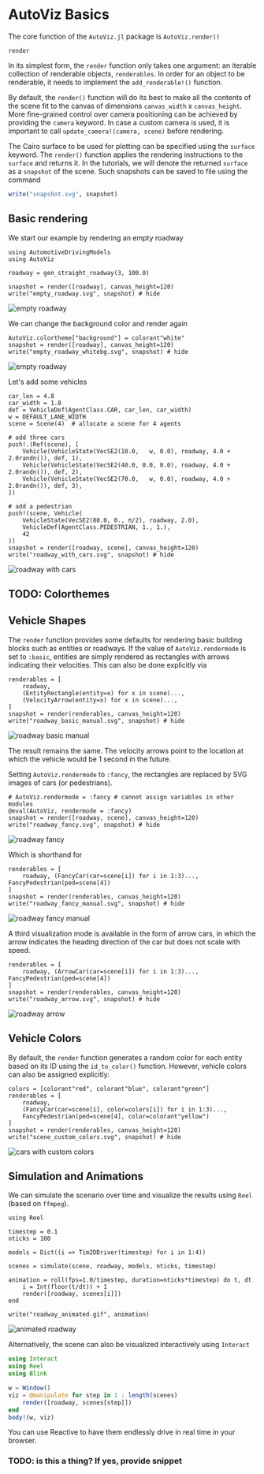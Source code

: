 # AutoViz Basics

The core function of the `AutoViz.jl` package is `AutoViz.render()`

```@docs
render
```

In its simplest form, the `render` function only takes one argument:
an iterable collection of renderable objects, `renderables`.
In order for an object to be renderable, it needs to implement the
`add_renderable!()` function.

By default, the `render()` function will do its best to make all the contents of
the scene fit to the canvas of dimensions `canvas_width` x `canvas_height`.
More fine-grained control over camera positioning can be achieved by providing
the `camera` keyword.
In case a custom camera is used, it is important to call
`update_camera!(camera, scene)` before rendering.

The Cairo surface to be used for plotting can be specified using the `surface` keyword.
The `render()` function applies the rendering instructions to the `surface` and
returns it. In the tutorials, we will denote the returned `surface` as a
`snapshot` of the scene. Such snapshots can be saved to file using the command

```julia
write("snapshot.svg", snapshot)
```


## Basic rendering

We start our example by rendering an empty roadway

```@example intro
using AutomotiveDrivingModels
using AutoViz

roadway = gen_straight_roadway(3, 100.0)

snapshot = render([roadway], canvas_height=120)
write("empty_roadway.svg", snapshot) # hide
```
![empty roadway](empty_roadway.svg)

We can change the background color and render again

```@example intro
AutoViz.colortheme["background"] = colorant"white"
snapshot = render([roadway], canvas_height=120)
write("empty_roadway_whitebg.svg", snapshot) # hide
```
![empty roadway](empty_roadway_whitebg.svg)


Let's add some vehicles

```@example intro
car_len = 4.8
car_width = 1.8
def = VehicleDef(AgentClass.CAR, car_len, car_width)
w = DEFAULT_LANE_WIDTH
scene = Scene(4)  # allocate a scene for 4 agents

# add three cars
push!.(Ref(scene), [
    Vehicle(VehicleState(VecSE2(10.0,   w, 0.0), roadway, 4.0 + 2.0randn()), def, 1),
    Vehicle(VehicleState(VecSE2(40.0, 0.0, 0.0), roadway, 4.0 + 2.0randn()), def, 2),
    Vehicle(VehicleState(VecSE2(70.0,   w, 0.0), roadway, 4.0 + 2.0randn()), def, 3),
])

# add a pedestrian
push!(scene, Vehicle(
    VehicleState(VecSE2(80.0, 0., π/2), roadway, 2.0),
    VehicleDef(AgentClass.PEDESTRIAN, 1., 1.),
    42
))
snapshot = render([roadway, scene], canvas_height=120)
write("roadway_with_cars.svg", snapshot) # hide
```
![roadway with cars](roadway_with_cars.svg)


## TODO: Colorthemes


## Vehicle Shapes

The `render` function provides some defaults for rendering basic building blocks
such as entities or roadways.
If the value of `AutoViz.rendermode` is set to `:basic`, entities are simply
rendered as rectangles with arrows indicating their velocities.
This can also be done explicitly via

```@example intro
renderables = [
    roadway,
    (EntityRectangle(entity=x) for x in scene)...,
    (VelocityArrow(entity=x) for x in scene)...,
]
snapshot = render(renderables, canvas_height=120)
write("roadway_basic_manual.svg", snapshot) # hide
```
![roadway basic manual](roadway_basic_manual.svg)

The result remains the same. The velocity arrows point to the location at which
the vehicle would be 1 second in the future.

Setting `AutoViz.rendermode` to `:fancy`, the rectangles are replaced by SVG
images of cars (or pedestrians). 

```@example intro
# AutoViz.rendermode = :fancy # cannot assign variables in other modules
@eval(AutoViz, rendermode = :fancy)
snapshot = render([roadway, scene], canvas_height=120)
write("roadway_fancy.svg", snapshot) # hide
```
![roadway fancy](roadway_fancy.svg)

Which is shorthand for

```@example intro
renderables = [
    roadway, (FancyCar(car=scene[i]) for i in 1:3)..., FancyPedestrian(ped=scene[4])
]
snapshot = render(renderables, canvas_height=120)
write("roadway_fancy_manual.svg", snapshot) # hide
```
![roadway fancy manual](roadway_fancy_manual.svg)

A third visualization mode is available in the form of arrow cars, in which the
arrow indicates the heading direction of the car but does not scale with speed.

```@example intro
renderables = [
    roadway, (ArrowCar(car=scene[i]) for i in 1:3)..., FancyPedestrian(ped=scene[4])
]
snapshot = render(renderables, canvas_height=120)
write("roadway_arrow.svg", snapshot) # hide
```
![roadway arrow](roadway_arrow.svg)


## Vehicle Colors

By default, the `render` function generates a random color for each entity based
on its ID using the `id_to_color()` function.
However, vehicle colors can also be assigned explicitly:

```@example intro
colors = [colorant"red", colorant"blue", colorant"green"]
renderables = [
    roadway,
    (FancyCar(car=scene[i], color=colors[i]) for i in 1:3)...,
    FancyPedestrian(ped=scene[4], color=colorant"yellow")
]
snapshot = render(renderables, canvas_height=120)
write("scene_custom_colors.svg", snapshot) # hide
```
![cars with custom colors](scene_custom_colors.svg)



## Simulation and Animations

We can simulate the scenario over time and visualize the results using `Reel`
(based on `ffmpeg`).

```@example intro
using Reel

timestep = 0.1
nticks = 100

models = Dict((i => Tim2DDriver(timestep) for i in 1:4))

scenes = simulate(scene, roadway, models, nticks, timestep)

animation = roll(fps=1.0/timestep, duration=nticks*timestep) do t, dt
    i = Int(floor(t/dt)) + 1
    render([roadway, scenes[i]])
end

write("roadway_animated.gif", animation)
```
![animated roadway](roadway_animated.gif)

Alternatively, the scene can also be visualized interactively using `Interact`

```julia
using Interact
using Reel
using Blink

w = Window()
viz = @manipulate for step in 1 : length(scenes)
    render([roadway, scenes[step]])
end
body!(w, viz)
```

You can use Reactive to have them endlessly drive in real time in your browser.

### TODO: is this a thing? If yes, provide snippet
